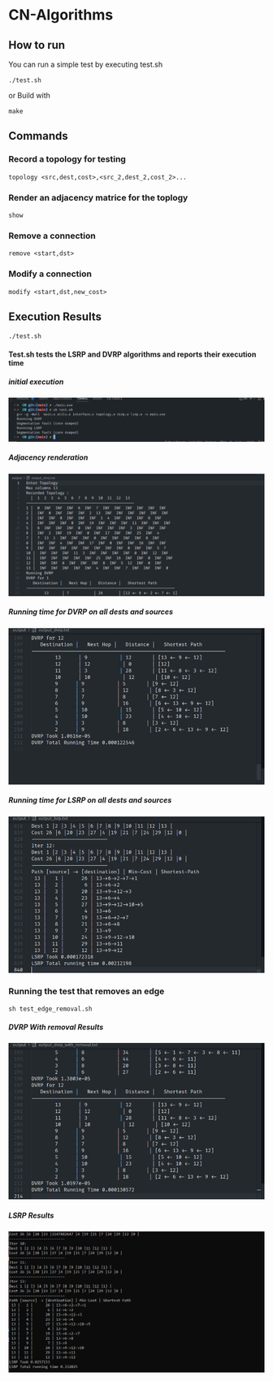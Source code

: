 # CN-Algorithms

## How to run

You can run a simple test by executing test.sh

```
./test.sh
```

or
Build with

```
make
```

## Commands

### Record a topology for testing

```
topology <src,dest,cost>,<src_2,dest_2,cost_2>...
```

### Render an adjacency matrice for the toplogy

```
show 
```

### Remove a connection

```
remove <start,dst>
```

### Modify a connection

```
modify <start,dst,new_cost>
```

## Execution Results

```
./test.sh
```

#### Test.sh tests the LSRP and DVRP algorithms and reports their execution time

##### initial execution

<img alt="alt_text" src="images/run.png"/>

##### Adjacency renderation

<img alt="alt_text" src="images/show.png"/>

##### Running time for DVRP on all dests and sources

<img alt="alt_text" src="images/DVRP_out.png"/>

##### Running time for LSRP on all dests and sources

<img alt="alt_text" src="images/LSRP_out.png"/>

### Running the test that removes an edge 

```
sh test_edge_removal.sh
```

##### DVRP With removal Results

<img alt="alt_text" src="images/DVRP_removal_out.png"/>

##### LSRP Results

<img alt="alt_text" src="images/LSRP_removal_out.png"/>

